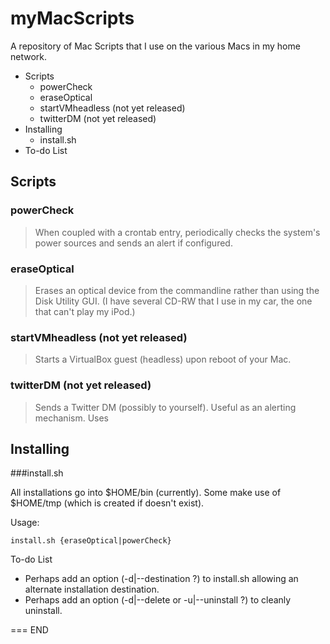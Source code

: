 myMacScripts
============
A repository of Mac Scripts that I use on the various Macs in my home network.

+ Scripts
  * powerCheck
  * eraseOptical
  * startVMheadless (not yet released)
  * twitterDM       (not yet released)
+ Installing
  * install.sh
+ To-do List

Scripts
-------

### powerCheck
> When coupled with a crontab entry, periodically checks the system's power
> sources and sends an alert if configured.

### eraseOptical
> Erases an optical device from the commandline rather than using the
> Disk Utility GUI.
> (I have several CD-RW that I use in my car, the one that can't play my iPod.)

### startVMheadless (not yet released)
> Starts a VirtualBox guest (headless) upon reboot of your Mac.

### twitterDM       (not yet released)
> Sends a Twitter DM (possibly to yourself). Useful as an alerting mechanism.
> Uses 

Installing
----------

###install.sh

All installations go into $HOME/bin (currently).
Some make use of $HOME/tmp (which is created if doesn't exist).

Usage:

	install.sh {eraseOptical|powerCheck}

To-do List

+ Perhaps add an option (-d|--destination ?) to install.sh allowing an
alternate installation destination.
+ Perhaps add an option (-d|--delete or -u|--uninstall ?) to cleanly uninstall.

===
END